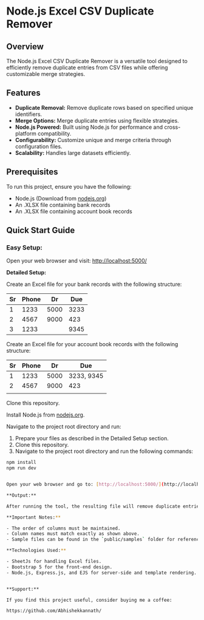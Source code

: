 # Node.js Excel CSV Duplicate Remover

## Overview
The Node.js Excel CSV Duplicate Remover is a versatile tool designed to efficiently remove duplicate entries from CSV files while offering customizable merge strategies.

## Features
- **Duplicate Removal:** Remove duplicate rows based on specified unique identifiers.
- **Merge Options:** Merge duplicate entries using flexible strategies.
- **Node.js Powered:** Built using Node.js for performance and cross-platform compatibility.
- **Configurability:** Customize unique and merge criteria through configuration files.
- **Scalability:** Handles large datasets efficiently.

## Prerequisites

To run this project, ensure you have the following:

- Node.js (Download from [nodejs.org](https://nodejs.org/en/download))
- An .XLSX file containing bank records
- An .XLSX file containing account book records

## Quick Start Guide

### Easy Setup:

Open your web browser and visit: [http://localhost:5000/](http://localhost:5000/)

**Detailed Setup:**

Create an Excel file for your bank records with the following structure:

| Sr | Phone  | Dr  | Due  |
|----|--------|-----|------|
| 1  | 1233   | 5000| 3233 |
| 2  | 4567   | 9000| 423  |
| 3  | 1233   |     | 9345 |

Create an Excel file for your account book records with the following structure:

| Sr | Phone  | Dr  | Due        |
|----|--------|-----|------------|
| 1  | 1233   | 5000| 3233, 9345 |
| 2  | 4567   | 9000| 423        |
|    |        |     |            |

Clone this repository.

Install Node.js from [nodejs.org](https://nodejs.org/).

Navigate to the project root directory and run:

1. Prepare your files as described in the Detailed Setup section.
2. Clone this repository.
3. Navigate to the project root directory and run the following commands:

```bash
npm install
npm run dev


Open your web browser and go to: [http://localhost:5000/](http://localhost:5000/)

**Output:**

After running the tool, the resulting file will remove duplicate entries from the records, leaving you with unique records.

**Important Notes:**

- The order of columns must be maintained.
- Column names must match exactly as shown above.
- Sample files can be found in the `public/samples` folder for reference.

**Technologies Used:**

- SheetJs for handling Excel files.
- Bootstrap 5 for the front-end design.
- Node.js, Express.js, and EJS for server-side and template rendering.


**Support:**

If you find this project useful, consider buying me a coffee:

https://github.com/Abhishekkannath/

